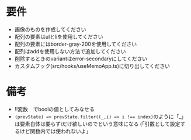 # 要件
- 画像のものを作成してください
- 配列の要素はulとliを使用してください
- 配列の要素にはborder-gray-200を使用してください
- 配列はaddを使用しない方法で追加してください
- 削除するときのvariantはerror-secondaryにしてください
- カスタムフック(src/hooks/useMemoApp.ts)に切り出してください




# 備考
- !!変数　でboolの値としてみなせる
- `(prevState) => prevState.filter((_,i) => i !== index)`のように「_」は要素自体は要らずiだけ欲しいのでという意味になる
(「引数として設定するけど関数内では使われないよ」